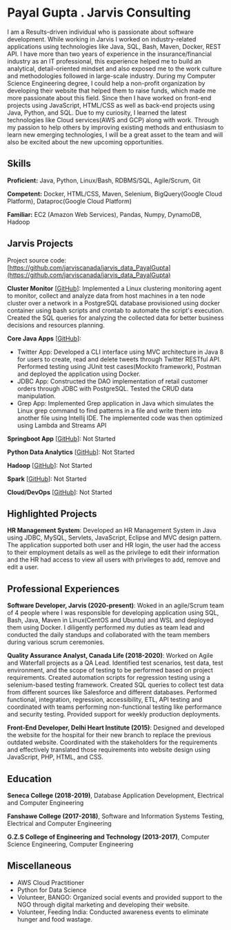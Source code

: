 # Payal Gupta . Jarvis Consulting

I am a Results-driven individual who is passionate about software development. While working in Jarvis I worked on industry-related applications using technologies like Java, SQL, Bash, Maven, Docker, REST API. I have more than two years of experience in the insurance/financial industry as an IT professional, this experience helped me to build an analytical, detail-oriented mindset and also exposed me to the work culture and methodologies followed in large-scale industry. During my Computer Science Engineering degree, I could help a non-profit organization by developing their website that helped them to raise funds, which made me more passionate about this field. Since then I have worked on front-end projects using JavaScript, HTML/CSS as well as back-end projects using Java, Python, and SQL. Due to my curiosity, I learned the latest technologies like Cloud services(AWS and GCP) along with work. Through my passion to help others by improving existing methods and enthusiasm to learn new emerging technologies, I will be a great asset to the team and will also be excited about the new upcoming opportunities.

## Skills

**Proficient:** Java, Python, Linux/Bash, RDBMS/SQL, Agile/Scrum, Git

**Competent:** Docker, HTML/CSS, Maven, Selenium, BigQuery(Google Cloud Platform), Dataproc(Google Cloud Platform)

**Familiar:** EC2 (Amazon Web Services), Pandas, Numpy, DynamoDB, Hadoop

## Jarvis Projects

Project source code: [https://github.com/jarviscanada/jarvis_data_PayalGupta](https://github.com/jarviscanada/jarvis_data_PayalGupta)


**Cluster Monitor** [[GitHub](https://github.com/jarviscanada/jarvis_data_PayalGupta/tree/master/linux_sql)]: Implemented a Linux clustering monitoring agent to monitor, collect and analyze data from host machines in a ten node cluster over a network in a PostgreSQL database provisioned using docker container using bash scripts and crontab to automate the script's execution. Created the SQL queries for analyzing the collected data for better business decisions and resources planning.

**Core Java Apps** [[GitHub](https://github.com/jarviscanada/jarvis_data_PayalGupta/tree/master/core_java)]:
      
  - Twitter App: Developed a CLI interface using MVC architecture in Java 8 for users to create, read and delete tweets through Twitter RESTful API. Performed testing using JUnit test cases(Mockito framework), Postman and deployed the application using Docker.
  - JDBC App: Constructed the DAO implementation of retail customer orders through JDBC with PostgreSQL. Tested the CRUD data manipulation.
  - Grep App: Implemented Grep application in Java which simulates the Linux grep command to find patterns in a file and write them into another file using Intellij IDE. The implemented code was then optimized using Lambda and Streams API

**Springboot App** [[GitHub](https://github.com/jarviscanada/jarvis_data_PayalGupta/tree/master/springboot)]: Not Started

**Python Data Analytics** [[GitHub](https://github.com/jarviscanada/jarvis_data_PayalGupta/tree/master/python_data_anlytics)]: Not Started

**Hadoop** [[GitHub](https://github.com/jarviscanada/jarvis_data_PayalGupta/tree/master/hadoop)]: Not Started

**Spark** [[GitHub](https://github.com/jarviscanada/jarvis_data_PayalGupta/tree/master/spark)]: Not Started

**Cloud/DevOps** [[GitHub](https://github.com/jarviscanada/jarvis_data_PayalGupta/tree/master/cloud_devops)]: Not Started


## Highlighted Projects
**HR Management System**: Developed an HR Management System in Java using JDBC, MySQL, Servlets, JavaScript, Eclipse and MVC design pattern. The application supported both user and HR login, the user had the access to their employment details as well as the privilege to edit their information and the HR had access to view all users with privileges to add, remove and edit a user.


## Professional Experiences

**Software Developer, Jarvis (2020-present)**: Woked in an agile/Scrum team of 4 people where I was responsible for developing application using SQL, Bash, Java, Maven in Linux(CentOS and Ubuntu) and WSL and deployed them using Docker. I diligently performed my duties as team lead and conducted the daily standups and collaborated with the team members during various scrum ceremonies.

**Quality Assurance Analyst, Canada Life (2018-2020)**: Worked on Agile and Waterfall projects as a QA Lead. Identified test scenarios, test data, test environment, and the scope of testing to be performed based on project requirements. Created automation scripts for regression testing using a selenium-based testing framework. Created SQL queries to collect test data from different sources like Salesforce and different databases. Performed functional, integration, regression, accessibility, ETL, API testing and coordinated with teams performing non-functional testing like performance and security testing. Provided support for weekly production deployments.

**Front-End Developer, Delhi Heart Institute (2015)**: Designed and developed the website for the hospital for their new branch to replace the previous outdated website. Coordinated with the stakeholders for the requirements and effectively translated those requirements into website design using JavaScript, PHP, HTML, and CSS. 


## Education
**Seneca College (2018-2019)**, Database Application Development, Electrical and Computer Engineering

**Fanshawe College (2017-2018)**, Software and Information Systems Testing, Electrical and Computer Engineering

**G.Z.S College of Engineering and Technology (2013-2017)**, Computer Science Engineering, Computer Engineering


## Miscellaneous
- AWS Cloud Practitioner
- Python for Data Science
- Volunteer, BANGO: Organized social events and provided support to the NGO through digital marketing and developing their website.
- Volunteer, Feeding India: Conducted awareness events to eliminate hunger and food wastage.